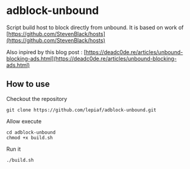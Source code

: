 # adblock-unbound
Script build host to block directly from unbound. It is based on work of [https://github.com/StevenBlack/hosts](https://github.com/StevenBlack/hosts)

Also inpired by this blog post : [https://deadc0de.re/articles/unbound-blocking-ads.html](https://deadc0de.re/articles/unbound-blocking-ads.html)

## How to use

Checkout the repository

```
git clone https://github.com/lepiaf/adblock-unbound.git
```

Allow execute 

```
cd adblock-unbound
chmod +x build.sh
```

Run it

```
./build.sh
```
